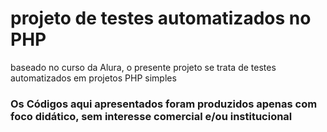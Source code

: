 # projeto de testes automatizados no PHP

baseado no curso da Alura, o presente projeto se trata de testes automatizados em projetos PHP simples

### Os Códigos aqui apresentados foram produzidos apenas com foco didático, sem interesse comercial e/ou institucional
